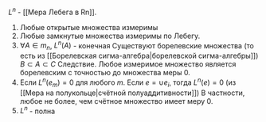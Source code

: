 $L^{n}$ - [[Мера Лебега в Rn]].

1) Любые открытые множества измеримы
2) Любые замкнутые множества измеримы по Лебегу.
3) $\forall A \in m_{n}$, $L^{n}(A)$ - конечная
   Существуют борелевские множества (то есть из [[Борелевская сигма-алгебра|борелевской сигма-алгебры]]) $B \subset A \subset C$
   Следствие. Любое измеримое множество является борелевским с точностью до множества меры 0.
4) Если $L^{n}(e_{m}) = 0$ для любого $m$. Если $e = \cup e_{i}$, тогда $L^{n}(e) = 0$ (из [[Мера на полукольце|счётной полуаддитивности]])
   В частности, любое не более, чем счётное множество имеет меру 0.
5) $L^{n}$ - полна
   